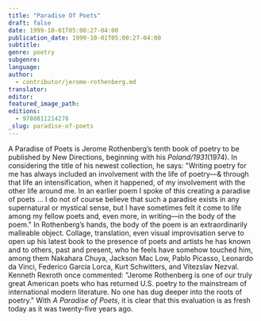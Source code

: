 ```yaml
---
title: "Paradise Of Poets"
draft: false
date: 1999-10-01T05:00:27-04:00
publication_date: 1999-10-01T05:00:27-04:00
subtitle:
genre: poetry
subgenre:
language:
author:
  - contributor/jerome-rothenberg.md
translator:
editor:
featured_image_path:
editions:
  - 9780811214278
_slug: paradise-of-poets
---
```


A Paradise of Poets is Jerome Rothenberg’s tenth book of poetry to be published by New Directions, beginning with his _Poland/1931_(1974). In considering the title of his newest collection, he says: "Writing poetry for me has always included an involvement with the life of poetry––& through that life an intensification, when it happened, of my involvement with the other life around me. In an earlier poem I spoke of this creating a paradise of poets … I do not of course believe that such a paradise exists in any supernatural or mystical sense, but I have sometimes felt it come to life among my fellow poets and, even more, in writing––in the body of the poem." In Rothenberg’s hands, the body of the poem is an extraordinarily malleable object. Collage, translation, even visual improvisation serve to open up his latest book to the presence of poets and artists he has known and to others, past and present, who he feels have somehow touched him, among them Nakahara Chuya, Jackson Mac Low, Pablo Picasso, Leonardo da Vinci, Federico Garcia Lorca, Kurt Schwitters, and Vitezslav Nezval. Kenneth Rexroth once commented: "Jerome Rothenberg is one of our truly great American poets who has returned U.S. poetry to the mainstream of international modern literature. No one has dug deeper into the roots of poetry." With _A Paradise of Poets_, it is clear that this evaluation is as fresh today as it was twenty-five years ago.

